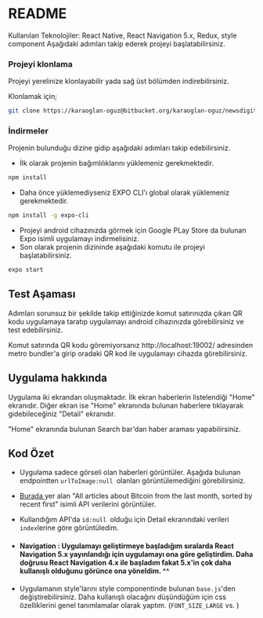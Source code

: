 # README #
Kullanılan Teknolojiler: React Native, React Navigation 5.x, Redux, style component
Aşağıdaki adımları takip ederek projeyi başlatabilirsiniz.

### Projeyi klonlama ###

Projeyi yerelinize klonlayabilir yada sağ üst bölümden indirebilirsiniz.

Klonlamak için;
```bash
git clone https://karaoglan-oguz@bitbucket.org/karaoglan-oguz/newsdigital.git
```


### İndirmeler ###
Projenin bulunduğu dizine gidip aşağıdaki adımları takip edebilirsiniz.

* İlk olarak projenin bağımlılıklarını yüklemeniz gerekmektedir.
```bash
npm install
```
* Daha önce yüklemediyseniz EXPO CLI'ı global olarak yüklemeniz gerekmektedir.
```bash
npm install -g expo-cli
```
* Projeyi android cihazınızda görmek için Google PLay Store da bulunan Expo isimli uygulamayı indirmelisiniz.
* Son olarak projenin dizininde aşağıdaki komutu ile projeyi başlatabilirsiniz.
```bash
expo start
```

## Test Aşaması
Adımları sorunsuz bir şekilde takip ettiğinizde komut satırınızda çıkan QR kodu uygulamaya taratıp uygulamayı android cihazınızda görebilirsiniz ve test edebilirsiniz.

Komut satırında QR kodu göremiyorsanız http://localhost:19002/ adresinden metro bundler'a girip oradaki QR kod ile uygulamayı cihazda görebilirsiniz.

## Uygulama hakkında

Uygulama iki ekrandan oluşmaktadır. İlk ekran haberlerin listelendiği "Home" ekranıdır. Diğer ekran ise "Home" ekranında bulunan haberlere tıklayarak gidebileceğiniz "Detail" ekranıdır.

"Home" ekranında bulunan Search bar'dan haber araması yapabilirsiniz.

## Kod Özet
* Uygulama sadece görseli olan haberleri görüntüler. Aşağıda bulunan endpointten `urlToImage:null `olanları görüntülemediğini görebilirsiniz.

* [Burada ](https://newsapi.org/) yer alan "All articles about Bitcoin from the last month, sorted by recent first" isimli API verilerini görüntüler.

 * Kullandığım API'da `id:null `olduğu için Detail ekranındaki verileri `index`lerine göre görüntüledim.

* #### Navigation : Uygulamayı geliştirmeye başladığım sıralarda React Navigation 5.x yayınlandığı için uygulamayı ona göre geliştirdim. Daha doğrusu React Navigation 4.x ile başladım fakat 5.x'in çok daha kullanışlı olduğunu görünce ona yöneldim. ^^
* Uygulamanın style'larını style componentinde bulunan `base.js`'den değiştirebilirsiniz. Daha kullanışlı olacağını düşündüğüm için css özelliklerini genel tanımlamalar olarak yaptım. (`FONT_SIZE_LARGE` vs. )
